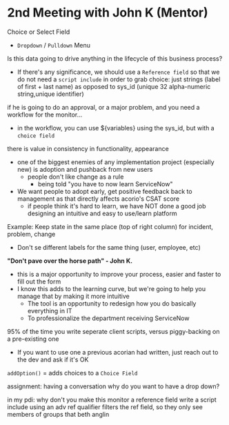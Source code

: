 # 2nd Meeting with John K (Mentor)

Choice or Select Field
- `Dropdown` / `Pulldown` Menu

Is this data going to drive anything in the lifecycle of this business process?
- If there's any significance, we should use a `Reference field` so that
  we do not need a `script include` in order to grab
choice: just strings (label of first + last name)
as opposed to sys_id (unique 32 alpha-numeric string,unique identifier)

if he is going to do an approval, or a major problem, and you need a workflow for the monitor...
- in the workflow, you can use ${variables} using the sys_id, but with a `choice field`

there is value in consistency in functionality, appearance
- one of the biggest enemies of any implementation project (especially new) is
  adoption and pushback from new users
  - people don't like change as a rule
    - being told "you have to now learn ServiceNow"
- We want people to adopt early, get positive feedback back to management
  as that directly affects acorio's CSAT score
  - if people think it's hard to learn, we have NOT done a good job
    designing an intuitive and easy to use/learn platform

Example: Keep state in the same place (top of right column) for incident, problem, change
- Don't se different labels for the same thing (user, employee, etc)


**"Don't pave over the horse path" - John K.**
- this is a major opportunity to improve your process, easier and faster to fill out the form
- I know this adds to the learning curve, but we're going to help you manage that by making
  it more intuitive
  - The tool is an opportunity to redesign how you do basically everything in IT
  - To professionalize the department receiving ServiceNow

95% of the time you write seperate client scripts, versus piggy-backing on a pre-existing one
- If you want to use one a previous acorian had written, just reach out to the
  dev and ask if it's OK

`addOption()` = adds choices to a `Choice Field`

assignment:
having a conversation
why do you want to have a drop down?

in my pdi:
why don't you make this monitor a reference field
write a script include using an adv ref qualifier
filters the ref field, so they only see members of groups that beth anglin
